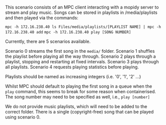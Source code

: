 This scenario consists of an MPC client interacting with a mopidy server to stream and play music. Songs can be stored in playlists in /media/playlists and then played via the commands:

`mpc -h 172.16.238.40 ls Files/media/playlists/[PLAYLIST NAME] | mpc -h 172.16.238.40 add`
`mpc -h 172.16.238.40 play [SONG NUMBER]`

Currently, there are 5 scenarios available.

Scenario 0 streams the first song in the `media/` folder.
Scenario 1 shuffles the playlist before playing all the way through.
Scenario 2 plays through a playlist, stopping and restarting at fixed intervals.
Scenario 3 plays through all playlists.
Scenario 4 requests playing statistics before playing.

Playlists should be named as increasing integers (i.e. '0', '1', '2' ...)

Whilst MPC should default to playing the first song in a queue when the `play` command, this seems to break for some reason when containerised. The song number may need to be specified as well, i.e., `play [number]`

We do not provide music playlists, which will need to be added to the correct folder. There is a single (copyright-free) song that can be played using scenario 0.
